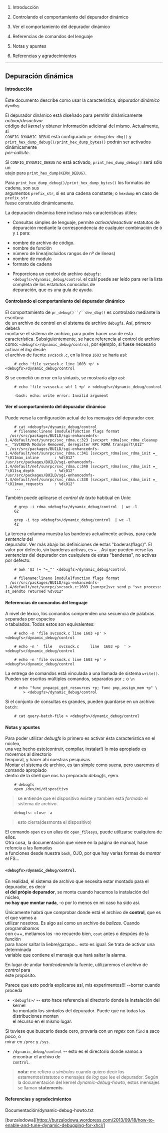 1. Introducción
2. Controlando el comportamiento del depurador dinámico
3. Ver el comportamiento del depurador dinámico
4. Referencias de comandos del lenguaje


88. Notas y apuntes
99. Referencias y agradecimientos
---
## Depuración dinámica

#### Introducción
Éste documento describe como usar la característica; _depurador dinámico_ `dyndbg`.  

El depurador dinámico está diseñado para permitir dinámicamente _activar/desactivar_  
código del _kernel_ y obtener información adicional del mismo. Actualmente, si  
`CONFIG_DYNAMIC_DEBUG` está configurado `pr_debug/dev_dbg()` y  
`print_hex_dump_debug()/print_hex_dump_bytes()` podrán ser activados dinámicamente  
_per-callsite_.  

Si `CONFIG_DYNAMIC_DEBUG` no está activado, `print_hex_dump_debug()` será sólo un  
atajo para `print_hex_dump(KERN_DEBUG)`.  

Para `print_hex_dump_debug()/print_hex_dump_bytes()` los formatos de cadena, son sus  
argumentos `prefix_str`, si es una cadena constante; o `hexdump` en caso de `prefix_str`  
fuese construido dinámicamente.  

La depuración dinámica tiene incluso más características útiles:  

 * Consultas simples de lenguaje, permite _activar/desactivar_ estatutos de 
 depuración mediante la correspondencia de cualquier combinación de `0` y `1` para:
 - nombre de archivo de código.
 - nombre de función
 - número de línea(incluídos rangos de nº de líneas)
 - nombre de modulo
 - formato de cadena
 
 * Proporciona un control de archivo `debugfs`: `<debugfs>/dynamic_debug/control`
 el cuál puede ser leído para ver la lista completa de los estatutos conocidos de  
 depuración, que es una guía de ayuda.
 
 
#### Controlando el comportamiento del depurador dinámico

El comportamiento de `pr_debug()``/``dev_dbg()` es controlado mediante la escritura  
de un archivo de control en el sistema de archivo `debugfs`. Así, primero deberá  
montarse el sistema de archivo, para poder hacer uso de esta característica.
Subsiguientemente, se hace referencia al control de archivo como:
`<debugfs>/dynamic_debug/control`, por ejemplo, si fuese necesario activar el _log_ desde  
el archivo de fuente `svcsock.c`, en la línea `1603` se haría así:

		# echo 'file svcsock.c line 1603 +p' > <debugfs>/dynamic_debug/control  
		
Si se cometió un error en la sintaxis, se mostraría algo así:  

		# echo 'file svcsock.c wtf 1 +p' > <debugfs>/dynamic_debug/control  
		  
		-bash: echo: write error: Invalid argument  


#### Ver el comportamiento del depurador dinámico

Puede verse la configuración actual de los mensajes del depurador con:

		# cat <debugfs>/dynamic_debug/control
		# filename:lineno [module]function flags format
	  /usr/src/packages/BUILD/sgi-enhancednfs-1.4/default/net/sunrpc/svc_rdma.c:323 [svcxprt_rdma]svc_rdma_cleanup =_ "SVCRDMA Module Removed, deregister RPC RDMA transport\012"
	  /usr/src/packages/BUILD/sgi-enhancednfs-1.4/default/net/sunrpc/svc_rdma.c:341 [svcxprt_rdma]svc_rdma_init =_ "\011max_inline       : %d\012"
  	/usr/src/packages/BUILD/sgi-enhancednfs-1.4/default/net/sunrpc/svc_rdma.c:340 [svcxprt_rdma]svc_rdma_init =_ "\011sq_depth         : %d\012"
  	/usr/src/packages/BUILD/sgi-enhancednfs-1.4/default/net/sunrpc/svc_rdma.c:338 [svcxprt_rdma]svc_rdma_init =_ "\011max_requests     : %d\012"
		...

También puede aplicarse el _control de texto_ habitual en _Unix_:

		# grep -i rdma <debugfs>/dynamic_debug/control  | wc -l
		62
		
		grep -i tcp <debugfs>/dynamic_debug/control  | wc -l
		42
		
La tercera columna muestra las banderas actualmente activas, para cada _sentencia_ del  
depurador. Ver más abajo las definiciones de estas "baderas(flags)".
El valor por defecto, sin banderas activas, es `=_`. Así que pueden verse las  
_sentencias_ del depurador con cualquiera de estas "banderas", no activas por defecto:

		# awk '$3 != "=_"' <debugfs>/dynamic_debug/control
		
		# filename:lineno [module]function flags format
	  /usr/src/packages/BUILD/sgi-enhancednfs-1.4/default/net/sunrpc/svcsock.c:1603 [sunrpc]svc_send p "svc_process: st_sendto returned %d\012"
	  

#### Referencias de comandos del lenguaje

A nivel de léxico, los comandos comprenden una secuencia de palabras separadas por espacios  
o tabulados. Todos estos son equivalentes:

		# echo -n 'file svcsock.c line 1603 +p' > <debugfs>/dynamic_debug/control
		
		# echo -n '  file   svcsock.c     line  1603 +p  ' > <debugfs>/dynamic_debug/control
		
		# echo -n 'file svcsock.c line 1603 +p' > <debugfs>/dynamic_debug/control
		
La entrega de comandos está vinculada a una llamada de sistema `write()`.
Pueden ser escritos múltiples comandos, separados por `;` o `\n`

		# echo "func pnpacpi_get_resources +p; func pnp_assign_mem +p" \  
			> <debugfs>/dynamic_debug/control

Si el conjunto de consultas es grandes, pueden guardarse en un archivo `batch`:

		# cat query-batch-file > <debugfs>/dynamic_debug/control





#### Notas y apuntes

Para poder utilizar _debugfs_ lo primero es activar ésta característica en el núcleo,  
una vez hecho esto(contruir, compilar, instalar!) lo más apropiado es movernos al directorio  
temporal, y hacer ahí nuestras pesquisas.  
Montar el sistema de archivo, es tan simple como suena, pero usaremos el comando apropiado  
dentro de la shell que nos ha preparado _debugfs_, ejem.  

		# debugfs 
		open /dev/mi/dispositivo
		
> se entiende que el dispositivo existe y tambien está _formado_ el sistema de archivo.  

		debugfs: close -a  
		
>	esto cierra(desmonta el dispositivo)  

El comando `open` es un alias de `open_filesys`, puede utilizarse cualquiera de ellos.  
Otra cosa, la documentación que viene en la página de manual, hace refencia a las llamadas  
a funciones desde nuestra `bash`, OJO, por que hay varias formas de _montar_ el FS...  

#### `<debugfs>/dynamic_debug/control`. 

En realidad, el sistema de archivo que necesita estar montado para el depurador, es decir  
__el del própio depurador__, se monta cuando hacemos la instalación del núcleo,  
__no hay que montar nada__, -o por lo menos en mi caso ha sido así.  

Únicamente habrá que comprobar donde está el archivo de __control__, que es el que vamos a  
utilizar nosotros. Es algo así como un archivo de  _balizas_. Cuando programábamos  
con c++, metiamos los -no recuerdo bien, `cout` antes o despúes de la función  
para hacer saltar la liebre/gazapo... esto es igual. Se trata de activar una determinada  
variable que contiene el mensaje que hará saltar la alarma.  

En lugar de andar _hardcodeando_ la fuente, utilizaremos el archivo de _control_ para  
éste propósito.


Parece que esto podría explicarse así, mis experimentos!!! --borrar cuando proceda  
	
 * `<debugfs>/` -- esto hace referencia al directorio donde la instalación del kernel  
	ha montado los _símbolos_ del depurador. Puede que no todas las distribuciones monten  
	el recurso en el mismo lugar.  

Si tuviese que buscarlo desde cero, provaría con un _regex_ con `find` a saco poco, o  
mirar en `/proc` y `/sys`.  


 * `/dynamic_debug/control` -- esto es el directorio donde vamos a encontrar el archivo de  
 `control`.  


> __nota:__ me refiero a _símbolos_ cuando quiero decir los estamentos/statutos o mensajes
> de _log_ que lee el depurador. Según la documentación del kernel _dynamic-debug-howto_,
> estos mensajes se llaman __statements__.


#### Referencias y agradecimientos

Documentación/dynamic-debug-howto.txt

[burzalodowa][https://burzalodowa.wordpress.com/2013/09/18/how-to-enable-and-tune-dynamic-debugging-for-xhci/]

